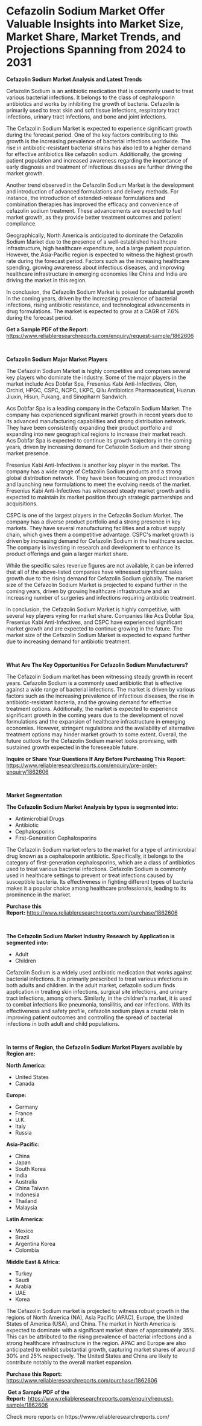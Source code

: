 <p><h1>Cefazolin Sodium Market Offer Valuable Insights into Market Size, Market Share, Market Trends, and Projections Spanning from 2024 to 2031</h1></p><p><strong>Cefazolin Sodium Market Analysis and Latest Trends</strong></p>
<p><p>Cefazolin Sodium is an antibiotic medication that is commonly used to treat various bacterial infections. It belongs to the class of cephalosporin antibiotics and works by inhibiting the growth of bacteria. Cefazolin is primarily used to treat skin and soft tissue infections, respiratory tract infections, urinary tract infections, and bone and joint infections.</p><p>The Cefazolin Sodium Market is expected to experience significant growth during the forecast period. One of the key factors contributing to this growth is the increasing prevalence of bacterial infections worldwide. The rise in antibiotic-resistant bacterial strains has also led to a higher demand for effective antibiotics like cefazolin sodium. Additionally, the growing patient population and increased awareness regarding the importance of early diagnosis and treatment of infectious diseases are further driving the market growth.</p><p>Another trend observed in the Cefazolin Sodium Market is the development and introduction of advanced formulations and delivery methods. For instance, the introduction of extended-release formulations and combination therapies has improved the efficacy and convenience of cefazolin sodium treatment. These advancements are expected to fuel market growth, as they provide better treatment outcomes and patient compliance.</p><p>Geographically, North America is anticipated to dominate the Cefazolin Sodium Market due to the presence of a well-established healthcare infrastructure, high healthcare expenditure, and a large patient population. However, the Asia-Pacific region is expected to witness the highest growth rate during the forecast period. Factors such as the increasing healthcare spending, growing awareness about infectious diseases, and improving healthcare infrastructure in emerging economies like China and India are driving the market in this region.</p><p>In conclusion, the Cefazolin Sodium Market is poised for substantial growth in the coming years, driven by the increasing prevalence of bacterial infections, rising antibiotic resistance, and technological advancements in drug formulations. The market is expected to grow at a CAGR of 7.6% during the forecast period.</p></p>
<p><strong>Get a Sample PDF of the Report:&nbsp;</strong> <a href="https://www.reliableresearchreports.com/enquiry/request-sample/1862606">https://www.reliableresearchreports.com/enquiry/request-sample/1862606</a></p>
<p>&nbsp;</p>
<p><strong>Cefazolin Sodium Major Market Players</strong></p>
<p><p>The Cefazolin Sodium Market is highly competitive and comprises several key players who dominate the industry. Some of the major players in the market include Acs Dobfar Spa, Fresenius Kabi Anti-Infectives, Olon, Orchid, HPGC, CSPC, NCPC, LKPC, Qilu Antibiotics Pharmaceutical, Huarun Jiuxin, Hisun, Fukang, and Sinopharm Sandwich.</p><p>Acs Dobfar Spa is a leading company in the Cefazolin Sodium Market. The company has experienced significant market growth in recent years due to its advanced manufacturing capabilities and strong distribution network. They have been consistently expanding their product portfolio and expanding into new geographical regions to increase their market reach. Acs Dobfar Spa is expected to continue its growth trajectory in the coming years, driven by increasing demand for Cefazolin Sodium and their strong market presence.</p><p>Fresenius Kabi Anti-Infectives is another key player in the market. The company has a wide range of Cefazolin Sodium products and a strong global distribution network. They have been focusing on product innovation and launching new formulations to meet the evolving needs of the market. Fresenius Kabi Anti-Infectives has witnessed steady market growth and is expected to maintain its market position through strategic partnerships and acquisitions.</p><p>CSPC is one of the largest players in the Cefazolin Sodium Market. The company has a diverse product portfolio and a strong presence in key markets. They have several manufacturing facilities and a robust supply chain, which gives them a competitive advantage. CSPC's market growth is driven by increasing demand for Cefazolin Sodium in the healthcare sector. The company is investing in research and development to enhance its product offerings and gain a larger market share.</p><p>While the specific sales revenue figures are not available, it can be inferred that all of the above-listed companies have witnessed significant sales growth due to the rising demand for Cefazolin Sodium globally. The market size of the Cefazolin Sodium Market is projected to expand further in the coming years, driven by growing healthcare infrastructure and an increasing number of surgeries and infections requiring antibiotic treatment.</p><p>In conclusion, the Cefazolin Sodium Market is highly competitive, with several key players vying for market share. Companies like Acs Dobfar Spa, Fresenius Kabi Anti-Infectives, and CSPC have experienced significant market growth and are expected to continue growing in the future. The market size of the Cefazolin Sodium Market is expected to expand further due to increasing demand for antibiotic treatment.</p></p>
<p>&nbsp;</p>
<p><strong>What Are The Key Opportunities For Cefazolin Sodium Manufacturers?</strong></p>
<p><p>The Cefazolin Sodium market has been witnessing steady growth in recent years. Cefazolin Sodium is a commonly used antibiotic that is effective against a wide range of bacterial infections. The market is driven by various factors such as the increasing prevalence of infectious diseases, the rise in antibiotic-resistant bacteria, and the growing demand for effective treatment options. Additionally, the market is expected to experience significant growth in the coming years due to the development of novel formulations and the expansion of healthcare infrastructure in emerging economies. However, stringent regulations and the availability of alternative treatment options may hinder market growth to some extent. Overall, the future outlook for the Cefazolin Sodium market looks promising, with sustained growth expected in the foreseeable future.</p></p>
<p><strong>Inquire or Share Your Questions If Any Before Purchasing This Report:</strong> <a href="https://www.reliableresearchreports.com/enquiry/pre-order-enquiry/1862606">https://www.reliableresearchreports.com/enquiry/pre-order-enquiry/1862606</a></p>
<p>&nbsp;</p>
<p><strong>Market Segmentation</strong></p>
<p><strong>The Cefazolin Sodium Market Analysis by types is segmented into:</strong></p>
<p><ul><li>Antimicrobial Drugs</li><li>Antibiotic</li><li>Cephalosporins</li><li>First-Generation Cephalosporins</li></ul></p>
<p><p>The Cefazolin Sodium market refers to the market for a type of antimicrobial drug known as a cephalosporin antibiotic. Specifically, it belongs to the category of first-generation cephalosporins, which are a class of antibiotics used to treat various bacterial infections. Cefazolin Sodium is commonly used in healthcare settings to prevent or treat infections caused by susceptible bacteria. Its effectiveness in fighting different types of bacteria makes it a popular choice among healthcare professionals, leading to its prominence in the market.</p></p>
<p><strong>Purchase this Report:&nbsp;</strong><a href="https://www.reliableresearchreports.com/purchase/1862606">https://www.reliableresearchreports.com/purchase/1862606</a></p>
<p>&nbsp;</p>
<p><strong>The Cefazolin Sodium Market Industry Research by Application is segmented into:</strong></p>
<p><ul><li>Adult</li><li>Children</li></ul></p>
<p><p>Cefazolin Sodium is a widely used antibiotic medication that works against bacterial infections. It is primarily prescribed to treat various infections in both adults and children. In the adult market, cefazolin sodium finds application in treating skin infections, surgical site infections, and urinary tract infections, among others. Similarly, in the children's market, it is used to combat infections like pneumonia, tonsillitis, and ear infections. With its effectiveness and safety profile, cefazolin sodium plays a crucial role in improving patient outcomes and controlling the spread of bacterial infections in both adult and child populations.</p></p>
<p>&nbsp;</p>
<p><strong>In terms of Region, the Cefazolin Sodium Market Players available by Region are:</strong></p>
<p>
    <p> <strong> North America: </strong>
        <ul>
            <li>United States</li>
            <li>Canada</li>
        </ul>
        </p> 
    <p> <strong> Europe: </strong>
        <ul>
            <li>Germany</li>
            <li>France</li>
            <li>U.K.</li>
            <li>Italy</li>
            <li>Russia</li>
        </ul>
        </p> 
    <p> <strong> Asia-Pacific: </strong>
        <ul>
            <li>China</li>
            <li>Japan</li>
            <li>South Korea</li>
            <li>India</li>
            <li>Australia</li>
            <li>China Taiwan</li>
            <li>Indonesia</li>
            <li>Thailand</li>
            <li>Malaysia</li>
        </ul>
        </p> 
    <p> <strong> Latin America: </strong>
        <ul>
            <li>Mexico</li>
            <li>Brazil</li>
            <li>Argentina Korea</li>
            <li>Colombia</li>
        </ul>
        </p> 
    <p> <strong> Middle East & Africa: </strong>
        <ul>
            <li>Turkey</li>
            <li>Saudi</li>
            <li>Arabia</li>
            <li>UAE</li>
            <li>Korea</li>
        </ul>
    </p>
    </p>
<p><p>The Cefazolin Sodium market is projected to witness robust growth in the regions of North America (NA), Asia Pacific (APAC), Europe, the United States of America (USA), and China. The market in North America is expected to dominate with a significant market share of approximately 35%. This can be attributed to the rising prevalence of bacterial infections and a strong healthcare infrastructure in the region. APAC and Europe are also anticipated to exhibit substantial growth, capturing market shares of around 30% and 25% respectively. The United States and China are likely to contribute notably to the overall market expansion.</p></p>
<p><strong>Purchase this Report: </strong><a href="https://www.reliableresearchreports.com/purchase/1862606">https://www.reliableresearchreports.com/purchase/1862606</a></p>
<p>&nbsp;<strong>Get a Sample PDF of the Report:&nbsp;&nbsp;</strong><a href="https://www.reliableresearchreports.com/enquiry/request-sample/1862606">https://www.reliableresearchreports.com/enquiry/request-sample/1862606</a></p>
<p><strong></strong></p>
<p>Check more reports on https://www.reliableresearchreports.com/</p>